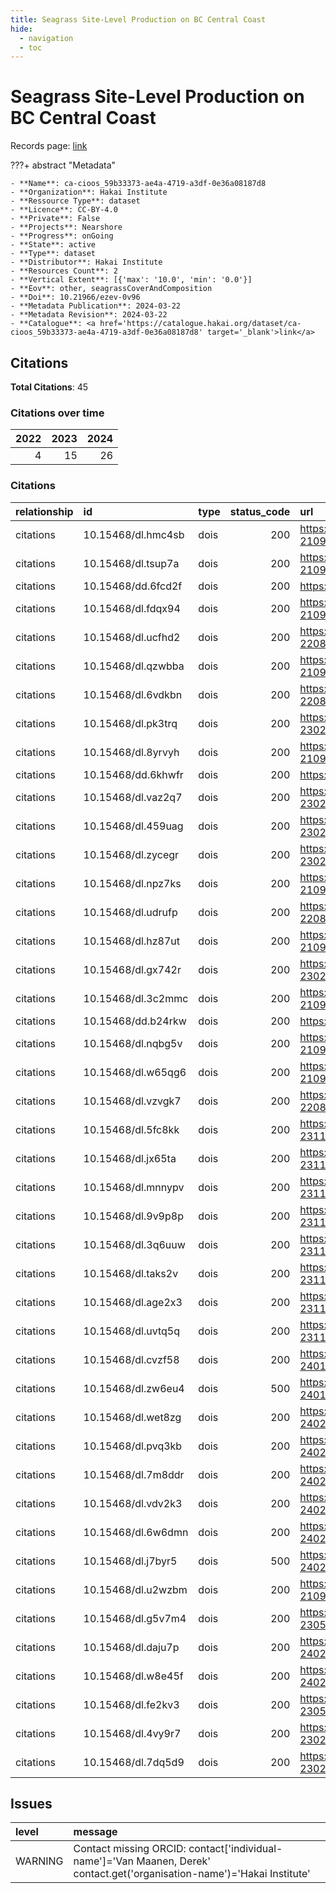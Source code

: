 ```yaml
---
title: Seagrass Site-Level Production on BC Central Coast
hide:
  - navigation
  - toc
---
```


# Seagrass Site-Level Production on BC Central Coast

Records page: <a href='https://catalogue.hakai.org/dataset/ca-cioos_59b33373-ae4a-4719-a3df-0e36a08187d8' target='_blank'>link</a>

???+ abstract "Metadata"

    - **Name**: ca-cioos_59b33373-ae4a-4719-a3df-0e36a08187d8 
    - **Organization**: Hakai Institute 
    - **Ressource Type**: dataset 
    - **Licence**: CC-BY-4.0 
    - **Private**: False 
    - **Projects**: Nearshore 
    - **Progress**: onGoing 
    - **State**: active 
    - **Type**: dataset 
    - **Distributor**: Hakai Institute 
    - **Resources Count**: 2 
    - **Vertical Extent**: [{'max': '10.0', 'min': '0.0'}] 
    - **Eov**: other, seagrassCoverAndComposition 
    - **Doi**: 10.21966/ezev-0v96 
    - **Metadata Publication**: 2024-03-22 
    - **Metadata Revision**: 2024-03-22 
    - **Catalogue**: <a href='https://catalogue.hakai.org/dataset/ca-cioos_59b33373-ae4a-4719-a3df-0e36a08187d8' target='_blank'>link</a> 

<div id='map'></div>


## Citations

**Total Citations**: 45

### Citations over time

|   2022 |   2023 |   2024 |
|-------:|-------:|-------:|
|      4 |     15 |     26 |

### Citations

| relationship   | id                 | type   |   status_code | url                                                              |
|:---------------|:-------------------|:-------|--------------:|:-----------------------------------------------------------------|
| citations      | 10.15468/dl.hmc4sb | dois   |           200 | https://www.gbif.org/occurrence/download/0035410-210914110416597 |
| citations      | 10.15468/dl.tsup7a | dois   |           200 | https://www.gbif.org/occurrence/download/0022372-210914110416597 |
| citations      | 10.15468/dd.6fcd2f | dois   |           200 | https://www.gbif.org/derivedDataset/10.15468/dd.6fcd2f           |
| citations      | 10.15468/dl.fdqx94 | dois   |           200 | https://www.gbif.org/occurrence/download/0374666-210914110416597 |
| citations      | 10.15468/dl.ucfhd2 | dois   |           200 | https://www.gbif.org/occurrence/download/0031553-220831081235567 |
| citations      | 10.15468/dl.qzwbba | dois   |           200 | https://www.gbif.org/occurrence/download/0357632-210914110416597 |
| citations      | 10.15468/dl.6vdkbn | dois   |           200 | https://www.gbif.org/occurrence/download/0202111-220831081235567 |
| citations      | 10.15468/dl.pk3trq | dois   |           200 | https://www.gbif.org/occurrence/download/0015281-230224095556074 |
| citations      | 10.15468/dl.8yrvyh | dois   |           200 | https://www.gbif.org/occurrence/download/0026529-210914110416597 |
| citations      | 10.15468/dd.6khwfr | dois   |           200 | https://www.gbif.org/derivedDataset/10.15468/dd.6khwfr           |
| citations      | 10.15468/dl.vaz2q7 | dois   |           200 | https://www.gbif.org/occurrence/download/0153614-230224095556074 |
| citations      | 10.15468/dl.459uag | dois   |           200 | https://www.gbif.org/occurrence/download/0153750-230224095556074 |
| citations      | 10.15468/dl.zycegr | dois   |           200 | https://www.gbif.org/occurrence/download/0154599-230224095556074 |
| citations      | 10.15468/dl.npz7ks | dois   |           200 | https://www.gbif.org/occurrence/download/0335981-210914110416597 |
| citations      | 10.15468/dl.udrufp | dois   |           200 | https://www.gbif.org/occurrence/download/0008238-220831081235567 |
| citations      | 10.15468/dl.hz87ut | dois   |           200 | https://www.gbif.org/occurrence/download/0329964-210914110416597 |
| citations      | 10.15468/dl.gx742r | dois   |           200 | https://www.gbif.org/occurrence/download/0136854-230224095556074 |
| citations      | 10.15468/dl.3c2mmc | dois   |           200 | https://www.gbif.org/occurrence/download/0329580-210914110416597 |
| citations      | 10.15468/dd.b24rkw | dois   |           200 | https://www.gbif.org/derivedDataset/10.15468/dd.b24rkw           |
| citations      | 10.15468/dl.nqbg5v | dois   |           200 | https://www.gbif.org/occurrence/download/0164772-210914110416597 |
| citations      | 10.15468/dl.w65qg6 | dois   |           200 | https://www.gbif.org/occurrence/download/0179615-210914110416597 |
| citations      | 10.15468/dl.vzvgk7 | dois   |           200 | https://www.gbif.org/occurrence/download/0202277-220831081235567 |
| citations      | 10.15468/dl.5fc8kk | dois   |           200 | https://www.gbif.org/occurrence/download/0054404-231120084113126 |
| citations      | 10.15468/dl.jx65ta | dois   |           200 | https://www.gbif.org/occurrence/download/0055839-231120084113126 |
| citations      | 10.15468/dl.mnnypv | dois   |           200 | https://www.gbif.org/occurrence/download/0057790-231120084113126 |
| citations      | 10.15468/dl.9v9p8p | dois   |           200 | https://www.gbif.org/occurrence/download/0059235-231120084113126 |
| citations      | 10.15468/dl.3q6uuw | dois   |           200 | https://www.gbif.org/occurrence/download/0067446-231120084113126 |
| citations      | 10.15468/dl.taks2v | dois   |           200 | https://www.gbif.org/occurrence/download/0071972-231120084113126 |
| citations      | 10.15468/dl.age2x3 | dois   |           200 | https://www.gbif.org/occurrence/download/0075355-231120084113126 |
| citations      | 10.15468/dl.uvtq5q | dois   |           200 | https://www.gbif.org/occurrence/download/0081057-231120084113126 |
| citations      | 10.15468/dl.cvzf58 | dois   |           200 | https://www.gbif.org/occurrence/download/0000453-240130105604617 |
| citations      | 10.15468/dl.zw6eu4 | dois   |           500 | https://www.gbif.org/occurrence/download/0006559-240130105604617 |
| citations      | 10.15468/dl.wet8zg | dois   |           200 | https://www.gbif.org/occurrence/download/0002060-240202131308920 |
| citations      | 10.15468/dl.pvq3kb | dois   |           200 | https://www.gbif.org/occurrence/download/0005476-240202131308920 |
| citations      | 10.15468/dl.7m8ddr | dois   |           200 | https://www.gbif.org/occurrence/download/0009271-240202131308920 |
| citations      | 10.15468/dl.vdv2k3 | dois   |           200 | https://www.gbif.org/occurrence/download/0010704-240202131308920 |
| citations      | 10.15468/dl.6w6dmn | dois   |           200 | https://www.gbif.org/occurrence/download/0003450-240216155721649 |
| citations      | 10.15468/dl.j7byr5 | dois   |           500 | https://www.gbif.org/occurrence/download/0018622-240216155721649 |
| citations      | 10.15468/dl.u2wzbm | dois   |           200 | https://www.gbif.org/occurrence/download/0197144-210914110416597 |
| citations      | 10.15468/dl.g5v7m4 | dois   |           200 | https://www.gbif.org/occurrence/download/0062705-230530130749713 |
| citations      | 10.15468/dl.daju7p | dois   |           200 | https://www.gbif.org/occurrence/download/0023719-240216155721649 |
| citations      | 10.15468/dl.w8e45f | dois   |           200 | https://www.gbif.org/occurrence/download/0023720-240216155721649 |
| citations      | 10.15468/dl.fe2kv3 | dois   |           200 | https://www.gbif.org/occurrence/download/0005636-230530130749713 |
| citations      | 10.15468/dl.4vy9r7 | dois   |           200 | https://www.gbif.org/occurrence/download/0014654-230224095556074 |
| citations      | 10.15468/dl.7dq5d9 | dois   |           200 | https://www.gbif.org/occurrence/download/0227172-230224095556074 |




## Issues
| level   | message                                                                                                                  |
|:--------|:-------------------------------------------------------------------------------------------------------------------------|
| WARNING | Contact missing ORCID: contact['individual-name']='Van Maanen, Derek' contact.get('organisation-name')='Hakai Institute' |


<script>
   document.addEventListener("DOMContentLoaded", function() {
    var map = L.map('map').setView([51.505, -125.09], 5);
    L.tileLayer('https://tile.openstreetmap.org/{z}/{x}/{y}.png', {
        maxZoom: 19,
        attribution: '&copy; <a href="http://www.openstreetmap.org/copyright">OpenStreetMap</a>'
    }).addTo(map);
    var geojsonFeature = {
        "type": "Feature",
        "properties": {
            "name" : "Seagrass Site-Level Production on BC Central Coast"
        },
        "geometry": {'type': 'Polygon', 'coordinates': [[[-128.98931373, 50.8340959], [-127.03580726, 50.8340959], [-127.03580726, 52.33530479], [-128.98931373, 52.33530479], [-128.98931373, 50.8340959]]]}
    }
    L.geoJSON(geojsonFeature).addTo(map);
   })
</script>